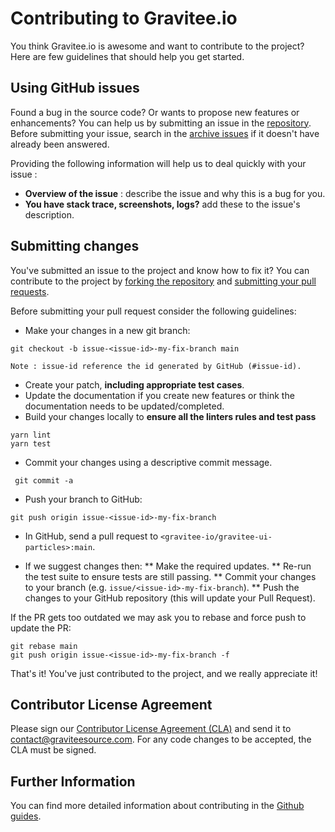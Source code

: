 # Contributing to Gravitee.io

You think Gravitee.io is awesome and want to contribute to the project?
Here are few guidelines that should help you get started.

## Using GitHub issues

Found a bug in the source code? Or wants to propose new features or enhancements?
You can help us by submitting an issue in the [repository](https://github.com/gravitee-io/gravitee-ui-particles).
Before submitting your issue, search in the [archive issues](https://github.com/gravitee-io/issues/issues) if it doesn't have already been answered.

Providing the following information will help us to deal quickly with your issue :

- **Overview of the issue** : describe the issue and why this is a bug for you.
- **You have stack trace, screenshots, logs?** add these to the issue's description.

## Submitting changes

You've submitted an issue to the project and know how to fix it? You can contribute to the project by [forking the repository](https://guides.github.com/activities/forking) and [submitting your pull requests](https://guides.github.com/activities/forking/#making-a-pull-request).

Before submitting your pull request consider the following guidelines:

- Make your changes in a new git branch:

```shell
git checkout -b issue-<issue-id>-my-fix-branch main
```

    Note : issue-id reference the id generated by GitHub (#issue-id).

- Create your patch, **including appropriate test cases**.
- Update the documentation if you create new features or think the documentation needs to be updated/completed.
- Build your changes locally to **ensure all the linters rules and test pass**

```shell
yarn lint
yarn test
```

- Commit your changes using a descriptive commit message.

```shell
 git commit -a
```

- Push your branch to GitHub:

```shell
git push origin issue-<issue-id>-my-fix-branch
```

- In GitHub, send a pull request to `<gravitee-io/gravitee-ui-particles>:main`.

- If we suggest changes then:
  ** Make the required updates.
  ** Re-run the test suite to ensure tests are still passing.
  ** Commit your changes to your branch (e.g. `issue/<issue-id>-my-fix-branch`).
  ** Push the changes to your GitHub repository (this will update your Pull Request).

If the PR gets too outdated we may ask you to rebase and force push to update the PR:

```shell
git rebase main
git push origin issue-<issue-id>-my-fix-branch -f
```

That's it! You've just contributed to the project, and we really appreciate it!

## Contributor License Agreement

Please sign our [Contributor License Agreement (CLA)](https://download.gravitee.io/cla.pdf) and send it to contact@graviteesource.com. For any code changes to be accepted, the CLA must be signed.

## Further Information

You can find more detailed information about contributing in the [Github guides](https://guides.github.com/activities/contributing-to-open-source).
